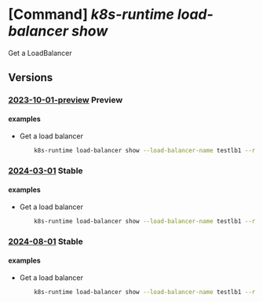 # [Command] _k8s-runtime load-balancer show_

Get a LoadBalancer

## Versions

### [2023-10-01-preview](/Resources/mgmt-plane/L3tyZXNvdXJjZXVyaX0vcHJvdmlkZXJzL21pY3Jvc29mdC5rdWJlcm5ldGVzcnVudGltZS9sb2FkYmFsYW5jZXJzL3t9/2023-10-01-preview.xml) **Preview**

<!-- mgmt-plane /{resourceuri}/providers/microsoft.kubernetesruntime/loadbalancers/{} 2023-10-01-preview -->

#### examples

- Get a load balancer
    ```bash
        k8s-runtime load-balancer show --load-balancer-name testlb1 --resource-uri subscriptions/00000000-1111-2222-3333-444444444444/resourceGroups/example/providers/Microsoft.Kubernetes/connectedClusters/cluster1
    ```

### [2024-03-01](/Resources/mgmt-plane/L3tyZXNvdXJjZXVyaX0vcHJvdmlkZXJzL21pY3Jvc29mdC5rdWJlcm5ldGVzcnVudGltZS9sb2FkYmFsYW5jZXJzL3t9/2024-03-01.xml) **Stable**

<!-- mgmt-plane /{resourceuri}/providers/microsoft.kubernetesruntime/loadbalancers/{} 2024-03-01 -->

#### examples

- Get a load balancer
    ```bash
        k8s-runtime load-balancer show --load-balancer-name testlb1 --resource-uri subscriptions/00000000-1111-2222-3333-444444444444/resourceGroups/example/providers/Microsoft.Kubernetes/connectedClusters/cluster1
    ```

### [2024-08-01](/Resources/mgmt-plane/L3tyZXNvdXJjZXVyaX0vcHJvdmlkZXJzL21pY3Jvc29mdC5rdWJlcm5ldGVzcnVudGltZS9sb2FkYmFsYW5jZXJzL3t9/2024-08-01.xml) **Stable**

<!-- mgmt-plane /{resourceuri}/providers/microsoft.kubernetesruntime/loadbalancers/{} 2024-08-01 -->

#### examples

- Get a load balancer
    ```bash
        k8s-runtime load-balancer show --load-balancer-name testlb1 --resource-uri subscriptions/00000000-1111-2222-3333-444444444444/resourceGroups/example/providers/Microsoft.Kubernetes/connectedClusters/cluster1
    ```
